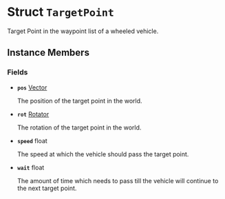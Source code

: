 # Struct <code>TargetPoint</code>

Target Point in the waypoint list of a wheeled vehicle.
## Instance Members
### Fields
- <code><b>pos</b></code> <a href="Vector.md">Vector</a>

  The position of the target point in the world.
- <code><b>rot</b></code> <a href="Rotator.md">Rotator</a>

  The rotation of the target point in the world.
- <code><b>speed</b></code> float

  The speed at which the vehicle should pass the target point.
- <code><b>wait</b></code> float

  The amount of time which needs to pass till the vehicle will continue to the next target point.